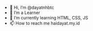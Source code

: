 - 👋 Hi, I’m @dayatnhbtc
- 👀 I’m a Learner 
- 🌱 I’m currently learning HTML, CSS, JS 
- 📫 How to reach me haidayat.my.id

<!---
dayatnhbtc/dayatnhbtc is a ✨ special ✨ repository because its `README.md` (this file) appears on your GitHub profile.
You can click the Preview link to take a look at your changes.
--->
